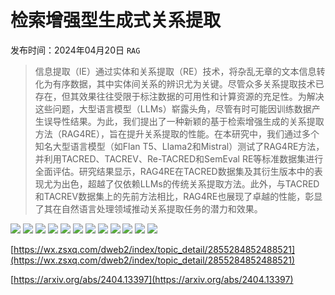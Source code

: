 # 检索增强型生成式关系提取
发布时间：2024年04月20日
`RAG`
> 信息提取（IE）通过实体和关系提取（RE）技术，将杂乱无章的文本信息转化为有序数据，其中实体间关系的辨识尤为关键。尽管众多关系提取技术已存在，但其效果往往受限于标注数据的可用性和计算资源的充足性。为解决这些问题，大型语言模型（LLMs）崭露头角，尽管有时可能因训练数据产生误导性结果。为此，我们提出了一种新颖的基于检索增强生成的关系提取方法（RAG4RE），旨在提升关系提取的性能。在本研究中，我们通过多个知名大型语言模型（如Flan T5、Llama2和Mistral）测试了RAG4RE方法，并利用TACRED、TACREV、Re-TACRED和SemEval RE等标准数据集进行全面评估。研究结果显示，RAG4RE在TACRED数据集及其衍生版本中的表现尤为出色，超越了仅依赖LLMs的传统关系提取方法。此外，与TACRED和TACREV数据集上的先前方法相比，RAG4RE也展现了卓越的性能，彰显了其在自然语言处理领域推动关系提取任务的潜力和效果。

![](https://raw.githubusercontent.com/HuggingAGI/HuggingArxiv/main/paper_images/2404.13397/x1.png)
![](https://raw.githubusercontent.com/HuggingAGI/HuggingArxiv/main/paper_images/2404.13397/x2.png)
![](https://raw.githubusercontent.com/HuggingAGI/HuggingArxiv/main/paper_images/2404.13397/x3.png)
![](https://raw.githubusercontent.com/HuggingAGI/HuggingArxiv/main/paper_images/2404.13397/x4.png)
![](https://raw.githubusercontent.com/HuggingAGI/HuggingArxiv/main/paper_images/2404.13397/x5.png)
![](https://raw.githubusercontent.com/HuggingAGI/HuggingArxiv/main/paper_images/2404.13397/x6.png)
![](https://raw.githubusercontent.com/HuggingAGI/HuggingArxiv/main/paper_images/2404.13397/x7.png)
![](https://raw.githubusercontent.com/HuggingAGI/HuggingArxiv/main/paper_images/2404.13397/x8.png)
![](https://raw.githubusercontent.com/HuggingAGI/HuggingArxiv/main/paper_images/2404.13397/x9.png)
![](https://raw.githubusercontent.com/HuggingAGI/HuggingArxiv/main/paper_images/2404.13397/x10.png)
![](https://raw.githubusercontent.com/HuggingAGI/HuggingArxiv/main/paper_images/2404.13397/x11.png)
![](https://raw.githubusercontent.com/HuggingAGI/HuggingArxiv/main/paper_images/2404.13397/x12.png)

[https://wx.zsxq.com/dweb2/index/topic_detail/2855284852488521](https://wx.zsxq.com/dweb2/index/topic_detail/2855284852488521)

[https://arxiv.org/abs/2404.13397](https://arxiv.org/abs/2404.13397)
